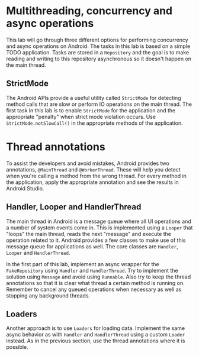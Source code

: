 # Multithreading, concurrency and async operations

This lab will go through three different options for performing concurrency and async operations on Android. The tasks in this lab is based on a simple TODO application. Tasks are stored in a `Repository` and the goal is to make reading and writing to this repository asynchronous so it doesn't happen on the main thread.

## StrictMode

The Android APIs provide a useful utility called `StrictMode` for detecting method calls that are slow or perform IO operations on the main thread. The first task in this lab is to enable `StrictMode` for the application and the appropriate "penalty" when strict mode violation occurs. Use `StrictMode.notSlowCall()` in the appropriate methods of the application.

# Thread annotations

To assist the developers and avoid mistakes, Android provides two annotations, `@MainThread` and `@WorkerThread`. These will help you detect when you're calling a method from the wrong thread. For every method in the application, apply the appropriate annotation and see the results in Android Studio. 

## Handler, Looper and HandlerThread

The main thread in Android is a message queue where all UI operations and a number of system events come in. This is implemented using a `Looper` that "loops" the main thread, reads the next "message" and execute the operation related to it. Android provides a few classes to make use of this message queue for applications as well. The core classes are `Handler`, `Looper` and `HandlerThread`.

In the first part of this lab, implement an async wrapper for the `FakeRepository` using `Handler` and `HandlerThread`. Try to implement the solution using `Message` and avoid using `Runnable`. Also try to keep the thread annotations so that it is clear what thread a certain method is running on. Remember to cancel any queued operations when necessary as well as stopping any background threads.

## Loaders

Another approach is to use `Loaders` for loading data. Implement the same async behavior as with `Handler` and `HandlerThread` using a custom `Loader` instead. As in the previous section, use the thread annotations where it is possible.

